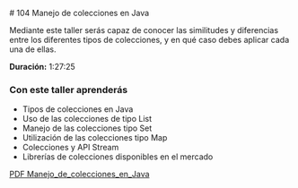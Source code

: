 # 104 Manejo de colecciones en Java

Mediante este taller serás capaz de conocer las similitudes y diferencias entre los diferentes tipos de colecciones, y en qué caso debes aplicar cada una de ellas.

**Duración:** 1:27:25

### Con este taller aprenderás

* Tipos de colecciones en Java
* Uso de las colecciones de tipo List
* Manejo de las colecciones tipo Set
* Utilización de las colecciones tipo Map
* Colecciones y API Stream
* Librerías de colecciones disponibles en el mercado

[PDF Manejo_de_colecciones_en_Java](pdfs/Manejo_de_colecciones_en_Java.pdf)

